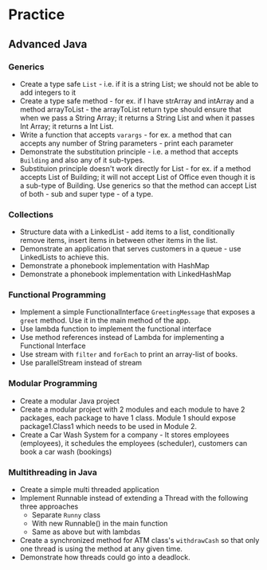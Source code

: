 # Practice


## Advanced Java
### Generics
- Create a type safe `List` - i.e. if it is a string List; we should not be able to add integers to it
- Create a type safe method - for ex. if I have strArray and intArray and a method arrayToList - the arrayToList return type should ensure that when we pass a String Array; it returns a String List and when it passes Int Array; it returns a Int List.
- Write a function that accepts `varargs` - for ex. a method that can accepts any number of String parameters - print each parameter
- Demonstrate the substitution principle - i.e. a method that accepts `Building` and also any of it sub-types.
- Substituion principle doesn't work directly for List - for ex. if a method accepts List of Building; it will not accept List of Office even though it 
is a sub-type of Building.  Use generics so that the method can accept List of both - sub and super type - of a type.

### Collections
- Structure data with a LinkedList - add items to a list, conditionally remove items, insert items in between other items in the list.
- Demonstrate an application that serves customers in a queue - use LinkedLists to achieve this. 
- Demonstrate a phonebook implementation with HashMap
- Demonstrate a phonebook implementation with LinkedHashMap

### Functional Programming
- Implement a simple FunctionalInterface `GreetingMessage` that exposes a `greet` method.  Use it in the main method of the app.
- Use lambda function to implement the functional interface
- Use method references instead of Lambda for implementing a Functional Interface
- Use stream with `filter` and `forEach` to print an array-list of books.
- Use parallelStream instead of stream

### Modular Programming
- Create a modular Java project
- Create a modular project with 2 modules and each module to have 2 packages, each package to have 1 class.  Module 1 should expose package1.Class1 which needs to be used in Module 2.
- Create a Car Wash System for a company - It stores employees (employees), it schedules the employees (scheduler), customers can book a car wash (bookings)

### Multithreading in Java
- Create a simple multi threaded application
- Implement Runnable instead of extending a Thread with the following three approaches
    - Separate `Runny` class
    - With new Runnable() in the main function
    - Same as above but with lambdas
- Create a synchronized method for ATM class's `withdrawCash` so that only one thread is using the method at any given time.
- Demonstrate how threads could go into a deadlock.


    
